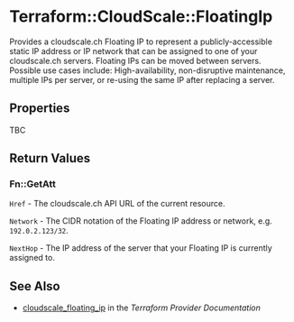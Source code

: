 # Terraform::CloudScale::FloatingIp

Provides a cloudscale.ch Floating IP to represent a publicly-accessible static IP address or IP network that can be assigned to one of your cloudscale.ch servers. Floating IPs can be moved between servers. Possible use cases include: High-availability, non-disruptive maintenance, multiple IPs per server, or re-using the same IP after replacing a server.

## Properties

TBC

## Return Values

### Fn::GetAtt

`Href` - The cloudscale.ch API URL of the current resource.

`Network` - The CIDR notation of the Floating IP address or network, e.g. `192.0.2.123/32`.

`NextHop` - The IP address of the server that your Floating IP is currently assigned to.

## See Also

* [cloudscale_floating_ip](https://www.terraform.io/docs/providers/cloudscale/r/floating_ip.html) in the _Terraform Provider Documentation_